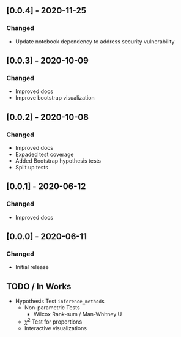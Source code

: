## [0.0.4] - 2020-11-25
### Changed
- Update notebook dependency to address security vulnerability


## [0.0.3] - 2020-10-09
### Changed
- Improved docs
- Improve bootstrap visualization

## [0.0.2] - 2020-10-08
### Changed
- Improved docs
- Expaded test coverage
- Added Bootstrap hypothesis tests
- Split up tests

## [0.0.1] - 2020-06-12
### Changed
- Improved docs

## [0.0.0] - 2020-06-11
### Changed
- Initial release

## TODO / In Works
- Hypothesis Test `inference_method`s
    + Non-parametric Tests
        * Wilcox Rank-sum / Man-Whitney U
    + $\chi^2$ Test for proportions
    + Interactive visualizations
